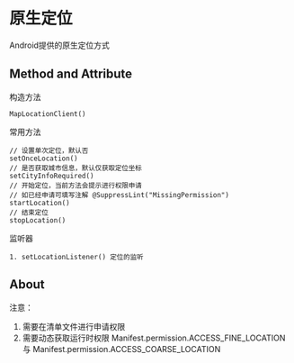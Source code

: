 # 原生定位
 Android提供的原生定位方式

 ## Method and Attribute

构造方法
```
MapLocationClient()
```
常用方法
```
// 设置单次定位，默认否
setOnceLocation()
// 是否获取城市信息，默认仅获取定位坐标
setCityInfoRequired()
// 开始定位，当前方法会提示进行权限申请
// 如已经申请可填写注解 @SuppressLint("MissingPermission")
startLocation()
// 结束定位
stopLocation()
```

监听器
```
1. setLocationListener() 定位的监听
```


## About

注意：
1. 需要在清单文件进行申请权限 <uses-permission android:name="android.permission.ACCESS_COARSE_LOCATION" />
2. 需要动态获取运行时权限 Manifest.permission.ACCESS_FINE_LOCATION 与 Manifest.permission.ACCESS_COARSE_LOCATION